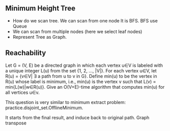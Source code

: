 ## Minimum Height Tree
+ How do we scan tree. We can scan from one node It is BFS. BFS use Queue
+ We can scan from multiple nodes (here we select leaf nodes)
+ Represent Tree as Graph. 

## Reachability
Let G = (V, E) be a directed graph in which each vertex u∈V is labeled with a unique
integer L(u) from the set {1, 2, …, |V|}. For each vertex u∈V, let R(u) = {v∈V| ∃ a path
from u to v in G}. Define min(u) to be the vertex in R(u) whose label is minimum, i.e.,
min(u) is the vertex v such that L(v) = min{L(w)|w∈R(u)}. Give an O(V+E)-time
algorithm that computes min(u) for all vertices u∈v. 

This question is very similar to minimum extract problem: practice.disjoint_set.OfflineMinimum.

It starts from the final result, and induce back to original path.  Graph transpose







